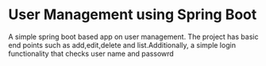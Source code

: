 # User Management using Spring Boot
A simple spring boot based app on user management. The project has basic end points such as add,edit,delete and list.Additionally, a simple login functionality that checks user name and passowrd
